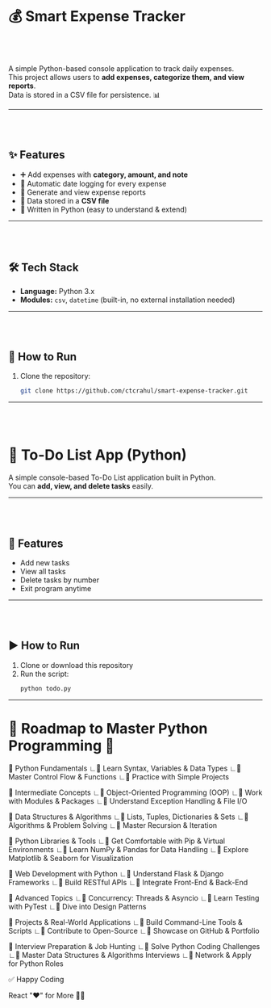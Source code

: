
# 💰 Smart Expense Tracker

<br>
</br>

A simple Python-based console application to track daily expenses.  
This project allows users to **add expenses, categorize them, and view reports**.  
Data is stored in a CSV file for persistence. 📊




---
<br>

</br>


## ✨ Features
- ➕ Add expenses with **category, amount, and note**  
- 📅 Automatic date logging for every expense  
- 📑 Generate and view expense reports  
- 💾 Data stored in a **CSV file**  
- 🐍 Written in Python (easy to understand & extend)

---

<br>

</br>


## 🛠️ Tech Stack
- **Language:** Python 3.x  
- **Modules:** `csv`, `datetime` (built-in, no external installation needed)

---
<br>

</br>

## 🚀 How to Run
1. Clone the repository:
   ```bash
   git clone https://github.com/ctcrahul/smart-expense-tracker.git
---


<br>

</br>





# 📝 To-Do List App (Python)

A simple console-based To-Do List application built in Python.  
You can **add, view, and delete tasks** easily.

---

<br>

</br>

## 🚀 Features
- Add new tasks  
- View all tasks  
- Delete tasks by number  
- Exit program anytime  


---

<br>

</br>

## ▶️ How to Run
1. Clone or download this repository  
2. Run the script:
   ```bash
   python todo.py


---


# 🚀 Roadmap to Master Python Programming 🔰

📂 Python Fundamentals
 ∟📂 Learn Syntax, Variables & Data Types
  ∟📂 Master Control Flow & Functions
   ∟📂 Practice with Simple Projects

📂 Intermediate Concepts
 ∟📂 Object-Oriented Programming (OOP)
  ∟📂 Work with Modules & Packages
   ∟📂 Understand Exception Handling & File I/O

📂 Data Structures & Algorithms
 ∟📂 Lists, Tuples, Dictionaries & Sets
  ∟📂 Algorithms & Problem Solving
   ∟📂 Master Recursion & Iteration

📂 Python Libraries & Tools
 ∟📂 Get Comfortable with Pip & Virtual Environments
  ∟📂 Learn NumPy & Pandas for Data Handling
   ∟📂 Explore Matplotlib & Seaborn for Visualization

📂 Web Development with Python
 ∟📂 Understand Flask & Django Frameworks
  ∟📂 Build RESTful APIs
   ∟📂 Integrate Front-End & Back-End

📂 Advanced Topics
 ∟📂 Concurrency: Threads & Asyncio
  ∟📂 Learn Testing with PyTest
   ∟📂 Dive into Design Patterns

📂 Projects & Real-World Applications
 ∟📂 Build Command-Line Tools & Scripts
  ∟📂 Contribute to Open-Source
   ∟📂 Showcase on GitHub & Portfolio

📂 Interview Preparation & Job Hunting
 ∟📂 Solve Python Coding Challenges
  ∟📂 Master Data Structures & Algorithms Interviews
   ∟📂 Network & Apply for Python Roles

✅️ Happy Coding

React "❤️" for More 👨‍💻
   

